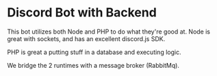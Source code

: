 # Discord Bot with Backend

This bot utilizes both Node and PHP to do what they're good at. Node is great with sockets, and has an excellent
discord.js SDK. 

PHP is great a putting stuff in a database and executing logic.

We bridge the 2 runtimes with a message broker (RabbitMq). 

# 